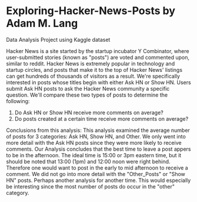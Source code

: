 # Exploring-Hacker-News-Posts by Adam M. Lang
Data Analysis Project using Kaggle dataset


Hacker News is a site started by the startup incubator Y Combinator, where user-submitted stories (known as "posts") are voted and commented upon, similar to reddit. Hacker News is extremely popular in technology and startup circles, and posts that make it to the top of Hacker News' listings can get hundreds of thousands of visitors as a result. We're specifically interested in posts whose titles begin with either Ask HN or Show HN. Users submit Ask HN posts to ask the Hacker News community a specific question. We'll compare these two types of posts to determine the following:
1. Do Ask HN or Show HN receive more comments on average?
2. Do posts created at a certain time receive more comments on average?

Conclusions from this analysis:
This analysis examined the average number of posts for 3 categories: Ask HN, Show HN, and Other. We only went into more detail with the Ask HN posts since they were more likely to receive comments.
Our Analysis concludes that the best time to leave a post appers to be in the afternoon. The ideal time is 15:00 or 3pm eastern time, but it should be noted that 13:00 (1pm) and 12:00 noon were right behind. Therefore one would want to post in the early to mid afternoon to receive a comment.
We did not go into more detail with the "Other_Posts" or "Show HN" posts. Perhaps another analysis for another time. This would especially be interesting since the most number of posts do occur in the "other" category.
